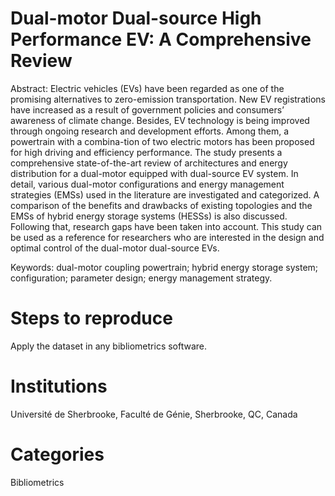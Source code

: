 # Dual-motor Dual-source High Performance EV: A Comprehensive Review 

Abstract: Electric vehicles (EVs) have been regarded as one of the promising alternatives to zero-emission transportation. New EV registrations have increased as a result of government policies and consumers’ awareness of climate change. Besides, EV technology is being improved through ongoing research and development efforts. Among them, a powertrain with a combina-tion of two electric motors has been proposed for high driving and efficiency performance. The study presents a comprehensive state-of-the-art review of architectures and energy distribution for a dual-motor equipped with dual-source EV system. In detail, various dual-motor configurations and energy management strategies (EMSs) used in the literature are investigated and categorized. A comparison of the benefits and drawbacks of existing topologies and the EMSs of hybrid energy storage systems (HESSs) is also discussed. Following that, research gaps have been taken into account. This study can be used as a reference for researchers who are interested in the design and optimal control of the dual-motor dual-source EVs.

Keywords: dual-motor coupling powertrain; hybrid energy storage system; configuration; parameter design; energy management strategy.

# Steps to reproduce
Apply the dataset in any bibliometrics software.

# Institutions
Université de Sherbrooke, Faculté de Génie, Sherbrooke, QC, Canada

# Categories
Bibliometrics
